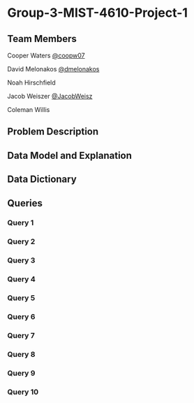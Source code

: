 # Group-3-MIST-4610-Project-1
 
## Team Members
Cooper Waters [@coopw07](https://github.com/coopw07)

David Melonakos [@dmelonakos](https://github.com/dmelonakos)

Noah Hirschfield

Jacob Weiszer [@JacobWeisz](https://github.com/JacobWeisz)

Coleman Willis

## Problem Description

## Data Model and Explanation

## Data Dictionary

## Queries
### Query 1

### Query 2

### Query 3

### Query 4

### Query 5

### Query 6

### Query 7

### Query 8

### Query 9

### Query 10
